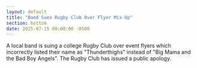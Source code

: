 ```yaml
---
layout: default
title: "Band Sues Rugby Club Over Flyer Mix-Up"
section: bottom
date: 2025-07-15 00:00:00 -0500
---
```

A local band is suing a college Rugby Club over event flyers which incorrectly listed their name as "Thunderthighs" instead of "Big Mama and the Bad Boy Angels". The Rugby Club has issued a public apology.
